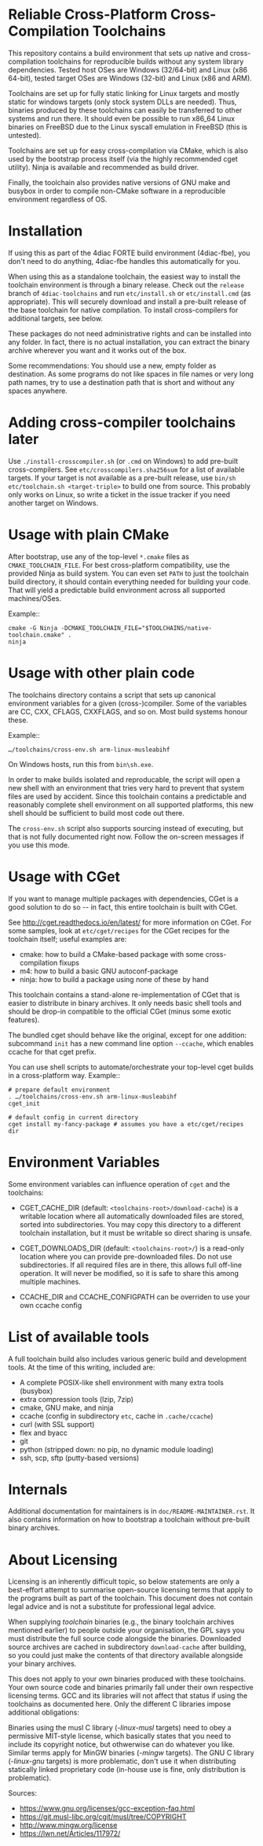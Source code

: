 Reliable Cross-Platform Cross-Compilation Toolchains
====================================================

This repository contains a build environment that sets up native and
cross-compilation toolchains for reproducible builds without any system library
dependencies.  Tested host OSes are Windows (32/64-bit) and Linux (x86 64-bit),
tested target OSes are Windows (32-bit) and Linux (x86 and ARM).

Toolchains are set up for fully static linking for Linux targets and mostly
static for windows targets (only stock system DLLs are needed).  Thus, binaries
produced by these toolchains can easily be transferred to other systems and run
there.  It should even be possible to run x86_64 Linux binaries on FreeBSD due
to the Linux syscall emulation in FreeBSD (this is untested).

Toolchains are set up for easy cross-compilation via CMake, which is also used
by the bootstrap process itself (via the highly recommended cget utility).
Ninja is available and recommended as build driver.

Finally, the toolchain also provides native versions of GNU make and busybox in
order to compile non-CMake software in a reproducible environment regardless of
OS.


Installation
============

If using this as part of the 4diac FORTE build environment (4diac-fbe), you
don't need to do anything, 4diac-fbe handles this automatically for you.

When using this as a standalone toolchain, the easiest way to install the
toolchain environment is through a binary release. Check out the `release`
branch of `4diac-toolchains` and run `etc/install.sh` or `etc/install.cmd`
(as appropriate). This will securely download and install a pre-built
release of the base toolchain for native compilation. To install
cross-compilers for additional targets, see below.

These packages do not need administrative rights and can be installed into
any folder.  In fact, there is no actual installation, you can extract the
binary archive wherever you want and it works out of the box.

Some recommendations: You should use a new, empty folder as destination.  As
some programs do not like spaces in file names or very long path names, try
to use a destination path that is short and without any spaces anywhere.


Adding cross-compiler toolchains later
======================================

Use `./install-crosscompiler.sh` (or `.cmd` on Windows) to add pre-built
cross-compilers. See `etc/crosscompilers.sha256sum` for a list of available
targets. If your target is not available as a pre-built release, use `bin/sh
etc/toolchain.sh <target-triple>` to build one from source. This probably
only works on Linux, so write a ticket in the issue tracker if you need
another target on Windows.


Usage with plain CMake
======================

After bootstrap, use any of the top-level `*.cmake` files as
`CMAKE_TOOLCHAIN_FILE`.  For best cross-platform compatibility, use the
provided Ninja as build system.  You can even set `PATH` to just the toolchain
build directory, it should contain everything needed for building your code.
That will yield a predictable build environment across all supported
machines/OSes.

Example::

    cmake -G Ninja -DCMAKE_TOOLCHAIN_FILE="$TOOLCHAINS/native-toolchain.cmake" .
	ninja


Usage with other plain code
===========================

The toolchains directory contains a script that sets up canonical environment
variables for a given (cross-)compiler. Some of the variables are CC, CXX,
CFLAGS, CXXFLAGS, and so on. Most build systems honour these.

Example::

    …/toolchains/cross-env.sh arm-linux-musleabihf

On Windows hosts, run this from `bin\sh.exe`.

In order to make builds isolated and reproducable, the script will open a new
shell with an environment that tries very hard to prevent that system files are
used by accident. Since this toolchain contains a predictable and reasonably
complete shell environment on all supported platforms, this new shell should be
sufficient to build most code out there.

The `cross-env.sh` script also supports sourcing instead of executing, but
that is not fully documented right now. Follow the on-screen messages if you use
this mode.


Usage with CGet
===============

If you want to manage multiple packages with dependencies, CGet is a good
solution to do so -- in fact, this entire toolchain is built with CGet.

See http://cget.readthedocs.io/en/latest/ for more information on CGet.  For
some samples, look at `etc/cget/recipes` for the CGet recipes for the
toolchain itself; useful examples are:

 * cmake: how to build a CMake-based package with some cross-compilation fixups
 * m4: how to build a basic GNU autoconf-package
 * ninja: how to build a package using none of these by hand

This toolchain contains a stand-alone re-implementation of CGet that is easier
to distribute in binary archives.  It only needs basic shell tools and should be
drop-in compatible to the official CGet (minus some exotic features).

The bundled cget should behave like the original, except for one addition:
subcommand `init` has a new command line option `--ccache`, which enables
ccache for that cget prefix.

You can use shell scripts to automate/orchestrate your top-level cget builds in
a cross-platform way. Example::

    # prepare default environment
    . …/toolchains/cross-env.sh arm-linux-musleabihf
    cget_init

    # default config in current directory
    cget install my-fancy-package # assumes you have a etc/cget/recipes dir


Environment Variables
=====================

Some environment variables can influence operation of `cget` and the
toolchains:

* CGET_CACHE_DIR (default: `<toolchains-root>/download-cache`) is a writable
  location where all automatically downloaded files are stored, sorted into
  subdirectories. You may copy this directory to a different toolchain
  installation, but it must be writable so direct sharing is unsafe.

* CGET_DOWNLOADS_DIR (default: `<toolchains-root>/`) is a read-only location
  where you can provide pre-downloaded files. Do not use subdirectories. If
  all required files are in there, this allows full off-line operation. It
  will never be modified, so it is safe to share this among multiple
  machines.

 * CCACHE_DIR and CCACHE_CONFIGPATH can be overriden to use your own ccache
   config


List of available tools
=======================

A full toolchain build also includes various generic build and development
tools.  At the time of this writing, included are:

 * A complete POSIX-like shell environment with many extra tools (busybox)
 * extra compression tools (lzip, 7zip)
 * cmake, GNU make, and ninja
 * ccache (config in subdirectory `etc`, cache in `.cache/ccache`)
 * curl (with SSL support)
 * flex and byacc
 * git
 * python (stripped down: no pip, no dynamic module loading)
 * ssh, scp, sftp (putty-based versions)


Internals
=========

Additional documentation for maintainers is in `doc/README-MAINTAINER.rst`.
It also contains information on how to bootstrap a toolchain without pre-built
binary archives.


About Licensing
===============

Licensing is an inherently difficult topic, so below statements are only a
best-effort attempt to summarise open-source licensing terms that apply to the
programs built as part of the toolchain.  This document does not contain legal
advice and is not a substitute for professional legal advice.

When supplying *toolchain* binaries (e.g., the binary toolchain archives
mentioned earlier) to people outside your organisation, the GPL says you must
distribute the full source code alongside the binaries.  Downloaded source
archives are cached in subdirectory `download-cache` after building, so you could
just make the contents of that directory available alongside your binary
archives.

This does not apply to your *own* binaries produced with these toolchains.  Your
own source code and binaries primarily fall under their own respective licensing
terms.  GCC and its libraries will not affect that status if using the
toolchains as documented here.  Only the different C libraries impose additional
obligations:

Binaries using the musl C library (*-linux-musl* targets) need to obey a
permissive MIT-style license, which basically states that you need to include
its copyright notice, but othwerwise can do whatever you like.  Similar terms
apply for MinGW binaries (*-mingw* targets).  The GNU C library (*-linux-gnu*
targets) is more problematic, don't use it when distributing statically linked
proprietary code (in-house use is fine, only distribution is problematic).

Sources:
 * https://www.gnu.org/licenses/gcc-exception-faq.html
 * https://git.musl-libc.org/cgit/musl/tree/COPYRIGHT
 * http://www.mingw.org/license
 * https://lwn.net/Articles/117972/
